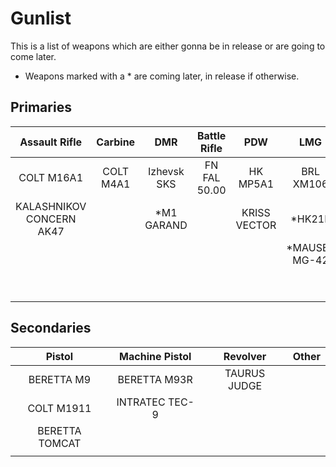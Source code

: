 # Gunlist

This is a list of weapons which are either gonna be in release or are going to come later.

- Weapons marked with a * are coming later, in release if otherwise.

## Primaries

| Assault Rifle            | Carbine   | DMR         | Battle Rifle | PDW          | LMG           | Sniper Rifle   | Shotgun                |
| :-----------:            | :-----:   | :-:         | :----------: | :-:          | :-:           | :----------:   | :-----:                |
| COLT M16A1               | COLT M4A1 | Izhevsk SKS | FN FAL 50.00 | HK MP5A1     | BRL XM106     | CHEYTAC M200   | REMINGTON 500          |
| KALASHNIKOV CONCERN AK47 |           | *M1 GARAND  |              | KRISS VECTOR | *HK21E        | SERBU BFG-50   | *MOLOT ORUZHIE VEPR-12 |
|                          |           |             |              |              | *MAUSER MG-42 | *SERBU BFG-50A | *FRANCHI SPAS-12       |
|                          |           |             |              |              |               | *BARRETT M82   |                        |
|                          |           |             |              |              |               |                |                        |

## Secondaries

| Pistol         | Machine Pistol | Revolver     | Other |
| :----:         | :------------: | :------:     | :---: |
| BERETTA M9     | BERETTA M93R   | TAURUS JUDGE |       |
| COLT M1911     | INTRATEC TEC-9 |              |       |
| BERETTA TOMCAT |                |              |       |
|                |                |              |       |
